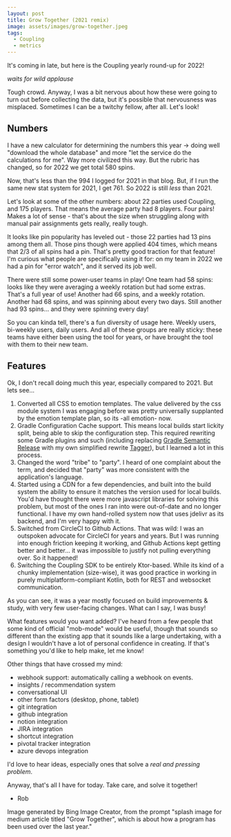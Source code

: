```yaml
---
layout: post
title: Grow Together (2021 remix)
image: assets/images/grow-together.jpeg
tags: 
  - Coupling
  - metrics
---
```


It's coming in late, but here is the Coupling yearly round-up for 2022!

*waits for wild applause*

Tough crowd. Anyway, I was a bit nervous about how these were going to turn out before collecting the data, but it's possible that nervousness was misplaced. Sometimes I can be a twitchy fellow, after all. Let's look!

## Numbers

I have a new calculator for determining the numbers this year -> doing well "download the whole database" and more "let the service do the calculations for me". Way more civilized this way. But the rubric has changed, so for 2022 we get total 580 spins.

Now, that's less than the 994 I logged for 2021 in that blog. But, if I run the same new stat system for 2021, I get 761. So 2022 is still *less* than 2021.

Let's look at some of the other numbers: about 22 parties used Coupling, and 175 players. That means the average party had 8 players. Four pairs! Makes a lot of sense - that's about the size when struggling along with manual pair assignments gets really, really tough.

It looks like pin popularity has leveled out - those 22 parties had 13 pins among them all. Those pins though were applied 404 times, which means that 2/3 of all spins had a pin. That's pretty good traction for that feature! I'm curious what people are specifically using it for: on my team in 2022 we had a pin for "error watch", and it served its job well.

There were still some power-user teams in play! One team had 58 spins: looks like they were averaging a weekly rotation but had some extras. That's a full year of use! Another had 66 spins, and a weekly rotation. Another had 68 spins, and was spinning about every two days. Still another had 93 spins... and they were spinning every day!

So you can kinda tell, there's a fun diversity of usage here. Weekly users, bi-weekly users, daily users. And all of these groups are really sticky: these teams have either been using the tool for years, or have brought the tool with them to their new team.

## Features

Ok, I don't recall doing much this year, especially compared to 2021. But lets see...


1. Converted all CSS to emotion templates. The value delivered by the css module system I was engaging before was pretty universally supplanted by the emotion template plan, so its -all emotion- now.
2. Gradle Configuration Cache support. This means local builds start lickity split, being able to skip the configuration step. This required rewriting some Gradle plugins and such (including replacing [Gradle Semantic Release](https://github.com/tschulte/gradle-semantic-release-plugin) with my own simplified rewrite [Tagger](https://github.com/robertfmurdock/ze-great-tools#tagger)), but I learned a lot in this process.
3. Changed the word "tribe" to "party". I heard of one complaint about the term, and decided that "party" was more consistent with the application's language.
4. Started using a CDN for a few dependencies, and built into the build system the ability to ensure it matches the version used for local builds. You'd have thought there were more javascript libraries for solving this problem, but most of the ones I ran into were out-of-date and no longer functional. I have my own hand-rolled system now that uses jdelivr as its backend, and I'm very happy with it.
5. Switched from CircleCI to Github Actions. That was wild: I was an outspoken advocate for CircleCI for years and years. But I was running into enough friction keeping it working, and Github Actions kept getting better and better... it was impossible to justify not pulling everything over. So it happened!
6. Switching the Coupling SDK to be entirely Ktor-based. While its kind of a chunky implementation (size-wise), it was good practice in working in purely multiplatform-compliant Kotlin, both for REST and websocket communication.

As you can see, it was a year mostly focused on build improvements & study, with very few user-facing changes. What can I say, I was busy!

What features would you want added? I've heard from a few people that some kind of official "mob-mode" would be useful, though that sounds so different than the existing app that it sounds like a large undertaking, with a design I wouldn't have a lot of personal confidence in creating. If that's something you'd like to help make, let me know!

Other things that have crossed my mind:

- webhook support: automatically calling a webhook on events.
- insights / recommendation system
- conversational UI
- other form factors (desktop, phone, tablet)
- git integration
- github integration
- notion integration
- JIRA integration
- shortcut integration
- pivotal tracker integration
- azure devops integration

I'd love to hear ideas, especially ones that solve a *real and pressing problem*.

Anyway, that's all I have for today. Take care, and solve it together!

- Rob

Image generated by Bing Image Creator, from the prompt "splash image for medium article titled "Grow Together", which is about how a program has been used over the last year."